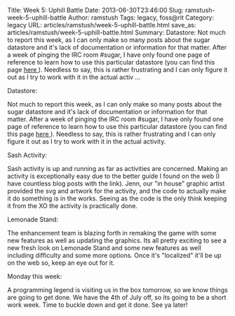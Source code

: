 Title: Week 5: Uphill Battle
Date: 2013-06-30T23:46:00
Slug: ramstush-week-5-uphill-battle
Author: ramstush
Tags: legacy, foss@rit
Category: legacy
URL: articles/ramstush/week-5-uphill-battle.html
save_as: articles/ramstush/week-5-uphill-battle.html
Summary: Datastore:  Not much to report this week, as I can only make so many posts about the sugar datastore and it's lack of documentation or information for that matter. After a week of pinging the IRC room #sugar, I have only found one page of reference to learn how to use this particular datastore (you can find this page [ here ](http://wiki.laptop.org/go/Sugar.datastore.datastore)). Needless to say, this is rather frustrating and I can only figure it out as I try to work with it in the actual activ ... 

Datastore:

Not much to report this week, as I can only make so many posts about the sugar
datastore and it's lack of documentation or information for that matter. After
a week of pinging the IRC room #sugar, I have only found one page of reference
to learn how to use this particular datastore (you can find this page [ here
](http://wiki.laptop.org/go/Sugar.datastore.datastore)). Needless to say, this
is rather frustrating and I can only figure it out as I try to work with it in
the actual activity.

Sash Activity:

Sash activity is up and running as far as activities are concerned. Making an
activity is exceptionally easy due to the better guide I found on the web (I
have countless blog posts with the link). Jenn, our "in house" graphic artist
provided the svg and artwork for the activity, and the code to actually make
it do something is in the works. Seeing as the code is the only think keeping
it from the XO the activity is practically done.

Lemonade Stand:

The enhancement team is blazing forth in remaking the game with some new
features as well as updating the graphics. Its all pretty exciting to see a
new fresh look on Lemonade Stand and some new features as well including
difficulty and some more options. Once it's "localized" it'll be up on the web
so, keep an eye out for it.

Monday this week:

A programming legend is visiting us in the box tomorrow, so we know things are
going to get done. We have the 4th of July off, so its going to be a short
work week. Time to buckle down and get it done. See ya later!

